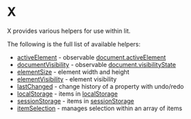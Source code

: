 # X

X provides various helpers for use within lit.

The following is the full list of available helpers:

- [activeElement](./activeElement.md) - observable [document.activeElement](https://developer.mozilla.org/en-US/docs/Web/API/Document/activeElement)
- [documentVisibility](./documentVisibility.md) - observable [document.visibilityState](https://developer.mozilla.org/en-US/docs/Web/API/Document/visibilityState)
- [elementSize](./elementSize.md) - element width and height
- [elementVisibility](./elementVisibility.md) - element visibility
- [lastChanged](./lastChanged.md) - change history of a property with undo/redo
- [localStorage](./localStorage.md) - items in [localStorage](https://developer.mozilla.org/en-US/docs/Web/API/Window/localStorage)
- [sessionStorage](./sessionStorage.md) - items in [sessionStorage](https://developer.mozilla.org/en-US/docs/Web/API/Window/sessionStorage)
- [itemSelection](./itemSelection.md) - manages selection within an array of items
